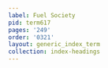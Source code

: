 ```yaml
---
label: Fuel Society
pid: term617
pages: '249'
order: '0321'
layout: generic_index_term
collection: index-headings
---
```

